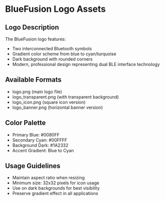 # BlueFusion Logo Assets

## Logo Description
The BlueFusion logo features:
- Two interconnected Bluetooth symbols
- Gradient color scheme from blue to cyan/turquoise
- Dark background with rounded corners
- Modern, professional design representing dual BLE interface technology

## Available Formats
- logo.png (main logo file)
- logo_transparent.png (with transparent background)
- logo_icon.png (square icon version)
- logo_banner.png (horizontal banner version)

## Color Palette
- Primary Blue: #0080FF
- Secondary Cyan: #00FFFF
- Background Dark: #1A2332
- Accent Gradient: Blue to Cyan

## Usage Guidelines
- Maintain aspect ratio when resizing
- Minimum size: 32x32 pixels for icon usage
- Use on dark backgrounds for best visibility
- Preserve gradient effect in all applications